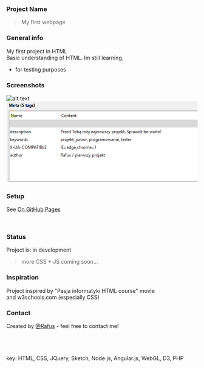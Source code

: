 ### Project Name
>My first webpage <BR>

### General info
My first project in HTML <br /> Basic understanding of HTML. Im  still learning. 
- for testing purposes

### Screenshots
![alt text](https://i.ytimg.com/vi/-dJolYw8tnk/hqdefault.jpg "Git Gud")
<br>
![Example screenshot](./img/meta5.png)

### Setup
See [On GitHub Pages](https://rafusix.github.io/First-project/)
 
<br> 

### Status
Project is: in development
>more CSS + JS coming soon...

### Inspiration
Project inspired by "Pasja informatyki HTML course" movie <br>
and w3schools.com (especially CSS)

### Contact
Created by [@Rafus](mailto:rafusv2@gmail.com) - feel free to contact me!
<br><br><br><br><br>
key: HTML, CSS, JQuery, Sketch, Node.js, Angular.js, WebGL, D3, PHP
